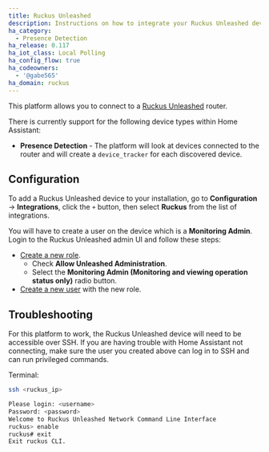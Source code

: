 ```yaml
---
title: Ruckus Unleashed
description: Instructions on how to integrate your Ruckus Unleashed device into Home Assistant.
ha_category:
  - Presence Detection
ha_release: 0.117
ha_iot_class: Local Polling
ha_config_flow: true
ha_codeowners:
  - '@gabe565'
ha_domain: ruckus
---
```


This platform allows you to connect to a [Ruckus Unleashed](https://support.ruckuswireless.com/product_families/19-ruckus-unleashed) router.

There is currently support for the following device types within Home Assistant:

- **Presence Detection** - The platform will look at devices connected to the router and will create a `device_tracker` for each discovered device.

## Configuration

To add a Ruckus Unleashed device to your installation, go to **Configuration** -> **Integrations**, click the `+` button, then select **Ruckus** from the list of integrations.

You will have to create a user on the device which is a **Monitoring Admin**. Login to the Ruckus Unleashed admin UI and follow these steps:

 - [Create a new role](https://docs.ruckuswireless.com/unleashed/200.1.9.12/t-ConfigUserRoles.html).
   - Check **Allow Unleashed Administration**.
   - Select the **Monitoring Admin (Monitoring and viewing operation status only)** radio button. 
 - [Create a new user](https://docs.ruckuswireless.com/unleashed/200.1.9.12/t-AddingNewUsersInternal.html) with the new role.

## Troubleshooting

For this platform to work, the Ruckus Unleashed device will need to be accessible over SSH. If you are having trouble with Home Assistant not connecting, make sure the user you created above can log in to SSH and can run privileged commands.

Terminal:

```bash
ssh <ruckus_ip>

Please login: <username>
Password: <password>
Welcome to Ruckus Unleashed Network Command Line Interface
ruckus> enable
ruckus# exit
Exit ruckus CLI.
```
